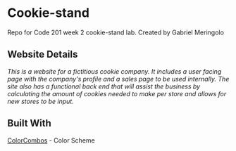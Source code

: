 # Cookie-stand
Repo for Code 201 week 2 cookie-stand lab.
Created by Gabriel Meringolo

## Website Details
*This is a website for a fictitious cookie company. It includes a user facing page
with the company's profile and a sales page to be used internally.*
*The site also has a functional back end that will assist the business by
calculating the amount of cookies needed to make per store and allows for
new stores to be input.*
 

## Built With
[ColorCombos](http://www.colorcombos.com/color-schemes/148/ColorCombo148.html) - Color Scheme

